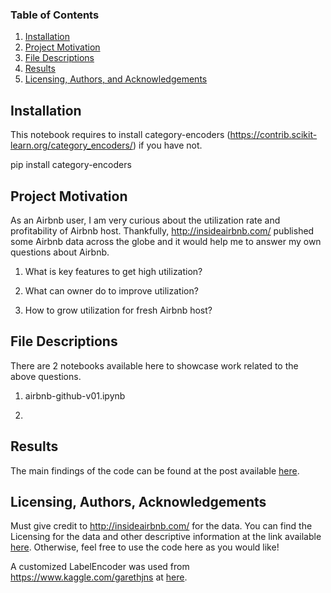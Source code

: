 ### Table of Contents

1. [Installation](#installation)
2. [Project Motivation](#motivation)
3. [File Descriptions](#files)
4. [Results](#results)
5. [Licensing, Authors, and Acknowledgements](#licensing)

## Installation <a name="installation"></a>

This notebook requires to install category-encoders (https://contrib.scikit-learn.org/category_encoders/) if you have not.

pip install category-encoders

## Project Motivation<a name="motivation"></a>

As an Airbnb user, I am very curious about the utilization rate and profitability of Airbnb host. Thankfully, http://insideairbnb.com/ published some Airbnb data across the globe and it would help me to answer my own questions about Airbnb.

1.  What is key features to get high utilization?
 
 2. What can owner do to improve utilization?
 
 3. How to grow utilization for fresh Airbnb host?

## File Descriptions <a name="files"></a>

There are 2 notebooks available here to showcase work related to the above questions.

1. airbnb-github-v01.ipynb

2.

## Results<a name="results"></a>

The main findings of the code can be found at the post available [here](https://bmen689.medium.com/how-to-maximize-utilization-of-your-airbnb-e17850344854).

## Licensing, Authors, Acknowledgements<a name="licensing"></a>

Must give credit to http://insideairbnb.com/ for the data.  You can find the Licensing for the data and other descriptive information at the link available [here](http://insideairbnb.com/about.html#disclaimers).  Otherwise, feel free to use the code here as you would like! 

A customized LabelEncoder was used from https://www.kaggle.com/garethjns at [here](https://www.kaggle.com/garethjns/titanicsexism-fairness-in-ml).

